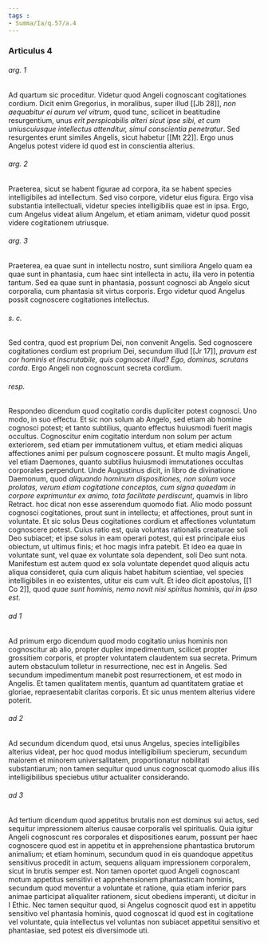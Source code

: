 ```yaml
---
tags : 
- Summa/Ia/q.57/a.4
---
```


### Articulus 4

###### arg. 1
Ad quartum sic proceditur. Videtur quod Angeli cognoscant cogitationes cordium. Dicit enim Gregorius, in moralibus, super illud [[Jb 28]], *non aequabitur ei aurum vel vitrum*, quod tunc, scilicet in beatitudine resurgentium, unus *erit perspicabilis alteri sicut ipse sibi, et cum uniuscuiusque intellectus attenditur, simul conscientia penetratur*. Sed resurgentes erunt similes Angelis, sicut habetur [[Mt 22]]. Ergo unus Angelus potest videre id quod est in conscientia alterius.

###### arg. 2
Praeterea, sicut se habent figurae ad corpora, ita se habent species intelligibiles ad intellectum. Sed viso corpore, videtur eius figura. Ergo visa substantia intellectuali, videtur species intelligibilis quae est in ipsa. Ergo, cum Angelus videat alium Angelum, et etiam animam, videtur quod possit videre cogitationem utriusque.

###### arg. 3
Praeterea, ea quae sunt in intellectu nostro, sunt similiora Angelo quam ea quae sunt in phantasia, cum haec sint intellecta in actu, illa vero in potentia tantum. Sed ea quae sunt in phantasia, possunt cognosci ab Angelo sicut corporalia, cum phantasia sit virtus corporis. Ergo videtur quod Angelus possit cognoscere cogitationes intellectus.

###### s. c.
Sed contra, quod est proprium Dei, non convenit Angelis. Sed cognoscere cogitationes cordium est proprium Dei, secundum illud [[Jr 17]], *pravum est cor hominis et inscrutabile, quis cognoscet illud? Ego, dominus, scrutans corda*. Ergo Angeli non cognoscunt secreta cordium.

###### resp.
Respondeo dicendum quod cogitatio cordis dupliciter potest cognosci. Uno modo, in suo effectu. Et sic non solum ab Angelo, sed etiam ab homine cognosci potest; et tanto subtilius, quanto effectus huiusmodi fuerit magis occultus. Cognoscitur enim cogitatio interdum non solum per actum exteriorem, sed etiam per immutationem vultus, et etiam medici aliquas affectiones animi per pulsum cognoscere possunt. Et multo magis Angeli, vel etiam Daemones, quanto subtilius huiusmodi immutationes occultas corporales perpendunt. Unde Augustinus dicit, in libro de divinatione Daemonum, quod *aliquando hominum dispositiones, non solum voce prolatas, verum etiam cogitatione conceptas, cum signa quaedam in corpore exprimuntur ex animo, tota facilitate perdiscunt*, quamvis in libro Retract. hoc dicat non esse asserendum quomodo fiat. Alio modo possunt cognosci cogitationes, prout sunt in intellectu; et affectiones, prout sunt in voluntate. Et sic solus Deus cogitationes cordium et affectiones voluntatum cognoscere potest. Cuius ratio est, quia voluntas rationalis creaturae soli Deo subiacet; et ipse solus in eam operari potest, qui est principale eius obiectum, ut ultimus finis; et hoc magis infra patebit. Et ideo ea quae in voluntate sunt, vel quae ex voluntate sola dependent, soli Deo sunt nota. Manifestum est autem quod ex sola voluntate dependet quod aliquis actu aliqua consideret, quia cum aliquis habet habitum scientiae, vel species intelligibiles in eo existentes, utitur eis cum vult. Et ideo dicit apostolus, [[1 Co 2]], quod *quae sunt hominis, nemo novit nisi spiritus hominis, qui in ipso est*.

###### ad 1
Ad primum ergo dicendum quod modo cogitatio unius hominis non cognoscitur ab alio, propter duplex impedimentum, scilicet propter grossitiem corporis, et propter voluntatem claudentem sua secreta. Primum autem obstaculum tolletur in resurrectione, nec est in Angelis. Sed secundum impedimentum manebit post resurrectionem, et est modo in Angelis. Et tamen qualitatem mentis, quantum ad quantitatem gratiae et gloriae, repraesentabit claritas corporis. Et sic unus mentem alterius videre poterit.

###### ad 2
Ad secundum dicendum quod, etsi unus Angelus, species intelligibiles alterius videat, per hoc quod modus intelligibilium specierum, secundum maiorem et minorem universalitatem, proportionatur nobilitati substantiarum; non tamen sequitur quod unus cognoscat quomodo alius illis intelligibilibus speciebus utitur actualiter considerando.

###### ad 3
Ad tertium dicendum quod appetitus brutalis non est dominus sui actus, sed sequitur impressionem alterius causae corporalis vel spiritualis. Quia igitur Angeli cognoscunt res corporales et dispositiones earum, possunt per haec cognoscere quod est in appetitu et in apprehensione phantastica brutorum animalium; et etiam hominum, secundum quod in eis quandoque appetitus sensitivus procedit in actum, sequens aliquam impressionem corporalem, sicut in brutis semper est. Non tamen oportet quod Angeli cognoscant motum appetitus sensitivi et apprehensionem phantasticam hominis, secundum quod moventur a voluntate et ratione, quia etiam inferior pars animae participat aliqualiter rationem, sicut obediens imperanti, ut dicitur in I Ethic. Nec tamen sequitur quod, si Angelus cognoscit quod est in appetitu sensitivo vel phantasia hominis, quod cognoscat id quod est in cogitatione vel voluntate, quia intellectus vel voluntas non subiacet appetitui sensitivo et phantasiae, sed potest eis diversimode uti.

